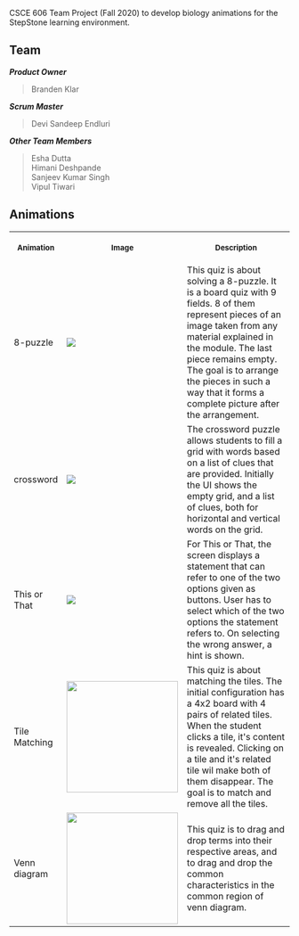 CSCE 606 Team Project (Fall 2020) to develop biology animations for the StepStone learning environment. 

## Team

***Product Owner***
> Branden Klar

***Scrum Master***
> Devi Sandeep Endluri

***Other Team Members***
> Esha Dutta\
> Himani Deshpande\
> Sanjeev Kumar Singh\
> Vipul Tiwari

## Animations

<table>
  <tr>
    <th align="center" style="width:15%">
      <p><small>Animation</small></p>
    </th>
    <th align="center" style="width:35%">
      <p><small>Image</small></p>
    </th>
    <th align="center" style="width:50%">
      <p><small>Description</small></p>
    </th>
  </tr>
  <tr>
    <td>
      8-puzzle
    </td>
    <td>
      <img src="https://github.com/dsandeep97/BiologyAnimation/blob/master/screenshots/8-puzzle.PNG">
    </td>
    <td>
      This quiz is about solving a 8-puzzle. It is a board quiz with 9 fields. 8 of them represent pieces of an image taken from any material explained in the module. The last piece remains empty. The goal is to arrange the pieces in such a way that it forms a complete picture after the arrangement.
    </td>
  </tr>
  <tr>
    <td>
      crossword
    </td>
    <td>
      <img src="https://github.com/dsandeep97/BiologyAnimation/blob/master/screenshots/crossword.PNG">
    </td>
    <td>
      The crossword puzzle allows students to fill a grid with words based on a list of clues that are provided. Initially the UI shows the empty grid, and a list of clues, both for horizontal and vertical words on the grid.
    </td>
  </tr>
  <tr>
    <td>
      This or That
    </td>
    <td>
      <img src="https://github.com/dsandeep97/BiologyAnimation/blob/master/screenshots/ThisOrThat.PNG">
    </td>
    <td>
      For This or That, the screen displays a statement that can refer to one of the two options given as buttons. User has to select which of the two options the statement refers to. On selecting the wrong answer, a hint is shown.
    </td>
  </tr>
  <tr>
    <td>
      Tile Matching
    </td>
    <td>
      <img src="https://github.com/dsandeep97/BiologyAnimation/blob/master/screenshots/tilematching.PNG" height="200">
    </td>
    <td>
      This quiz is about matching the tiles. The initial configuration has a 4x2 board with 4 pairs of related tiles. When the student clicks a tile, it's content is revealed. Clicking on a tile and it's related tile wil make both of them disappear. The goal is to match and remove all the tiles.
    </td>
  </tr>
  <tr>
    <td>
      Venn diagram
    </td>
    <td>
      <img src="https://github.com/dsandeep97/BiologyAnimation/blob/master/screenshots/venn.PNG" height="200">
    </td>
    <td>
      This quiz is to drag and drop terms into their respective areas, and to drag and drop the common characteristics in the common region of venn diagram.
    </td>
  </tr>
</table>
